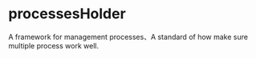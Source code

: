 # processesHolder
A framework for management processes、A standard of how make sure multiple process work well.
